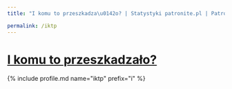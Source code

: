 ```yaml
---
title: "I komu to przeszkadza\u0142o? | Statystyki patronite.pl | Patromierz"

permalink: /iktp
---
```


# [I komu to przeszkadzało?](https://patronite.pl/iktp)

{% include profile.md name="iktp" prefix="i" %}

